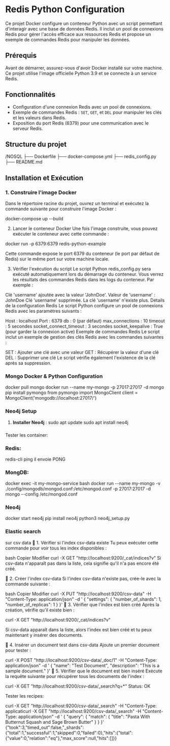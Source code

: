 # Redis Python Configuration

Ce projet Docker configure un conteneur Python avec un script permettant d'interagir avec une base de données Redis. Il inclut un pool de connexions Redis pour gérer l'accès efficace aux ressources Redis et propose un exemple de commandes Redis pour manipuler les données.

## Prérequis

Avant de démarrer, assurez-vous d'avoir Docker installé sur votre machine. Ce projet utilise l'image officielle Python 3.9 et se connecte à un service Redis.

## Fonctionnalités

- Configuration d'une connexion Redis avec un pool de connexions.
- Exemple de commandes Redis : `SET`, `GET`, et `DEL` pour manipuler les clés et les valeurs dans Redis.
- Exposition du port Redis (6379) pour une communication avec le serveur Redis.

## Structure du projet

/NOSQL
  ├── Dockerfile
  ├── docker-compose.yml
  ├── redis_config.py
  ├── README.md

## Installation et Exécution

### 1. Construire l'image Docker

Dans le répertoire racine du projet, ouvrez un terminal et exécutez la commande suivante pour construire l'image Docker :


docker-compose up --build

2. Lancer le conteneur Docker
Une fois l'image construite, vous pouvez exécuter le conteneur avec cette commande :

docker run -p 6379:6379 redis-python-example

Cette commande expose le port 6379 du conteneur (le port par défaut de Redis) sur le même port sur votre machine locale.

3. Vérifier l'exécution du script
Le script Python redis_config.py sera exécuté automatiquement lors du démarrage du conteneur. Vous verrez les résultats des commandes Redis dans les logs du conteneur. Par exemple :


Clé 'username' ajoutée avec la valeur 'JohnDoe'.
Valeur de 'username' : JohnDoe
Clé 'username' supprimée.
La clé 'username' n'existe plus.
Détails de la configuration Redis
Le script Python configure un pool de connexions Redis avec les paramètres suivants :

Host : localhost
Port : 6379
db : 0 (par défaut)
max_connections : 10
timeout : 5 secondes
socket_connect_timeout : 3 secondes
socket_keepalive : True (pour garder la connexion active)
Exemple de commandes Redis
Le script inclut un exemple de gestion des clés Redis avec les commandes suivantes :

SET : Ajouter une clé avec une valeur
GET : Récupérer la valeur d'une clé
DEL : Supprimer une clé
Le script vérifie également l'existence de la clé après sa suppression.


###


### Mongo Docker & Python Configuration
docker pull mongo
docker run --name my-mongo -p 27017:27017 -d mongo
pip install pymongo
from pymongo import MongoClient
client = MongoClient('mongodb://localhost:27017/')

###

### Neo4j Setup

1. **Installer Neo4j** :
   sudo apt update
   sudo apt install neo4j

###

###
Tester les container:
### Redis: 
redis-cli ping il envoie PONG

### MongDB:
docker exec -it my-mongo-service bash
docker run --name my-mongo -v ./config/mongodb/mongod.conf:/etc/mongod.conf -p 27017:27017 -d mongo --config /etc/mongod.conf

### Neo4j
docker start neo4j
pip install neo4j
python3 neo4j_setup.py

### Elastic search
sur csv data
📌 1. Vérifier si l'index csv-data existe
Tu peux exécuter cette commande pour voir tous les index disponibles :

bash
Copier
Modifier
curl -X GET "http://localhost:9200/_cat/indices?v"
Si csv-data n'apparaît pas dans la liste, cela signifie qu'il n'a pas encore été créé.

📌 2. Créer l'index csv-data
Si l'index csv-data n'existe pas, crée-le avec la commande suivante :

bash
Copier
Modifier
curl -X PUT "http://localhost:9200/csv-data" -H "Content-Type: application/json" -d '
{
  "settings": {
    "number_of_shards": 1,
    "number_of_replicas": 1
  }
}'
📌 3. Vérifier que l'index est bien créé
Après la création, vérifie qu'il existe bien :

curl -X GET "http://localhost:9200/_cat/indices?v"

Si csv-data apparaît dans la liste, alors l'index est bien créé et tu peux maintenant y insérer des documents.

📌 4. Insérer un document test dans csv-data
Ajoute un premier document pour tester :


curl -X POST "http://localhost:9200/csv-data/_doc/1" -H "Content-Type: application/json" -d '
{
  "name": "Test Document",
  "description": "This is a sample document."
}'
📌 5. Vérifier que le document est bien inséré
Exécute la requête suivante pour récupérer tous les documents de l'index :

curl -X GET "http://localhost:9200/csv-data/_search?q=*"
Status: OK

Tester les recipes:

 curl -X GET "http://localhost:9200/csv-data/_search" -H "Content-Type: applicaticurl -X GET "http://localhost:9200/csv-data/_search" -H "Content-Type: application/json" -d '
{
  "query": {
    "match": {
      "title": "Pasta With Butternut Squash and Sage Brown Butter"
    }
  }
}'
{"took":3,"timed_out":false,"_shards":{"total":1,"successful":1,"skipped":0,"failed":0},"hits":{"total":{"value":0,"relation":"eq"},"max_score":null,"hits":[]}}


###